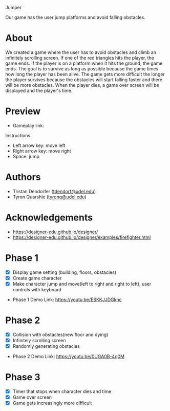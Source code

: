 Jumper

Our game has the user jump platforms and avoid falling obstacles.

# About
We created a game where the user has to avoid obstacles and climb an infinitely 
scrolling screen. If one of the red triangles hits the player, the game ends. If the player is
on a platform when it hits the ground, the game ends. The goal is to survive as long as possible
because the game times how long the player has been alive. The game gets more difficult the longer
the player survives because the obstacles will start falling faster and there will be more obstacles.
When the player dies, a game over screen will be displayed and the player's time.

# Preview
- Gameplay link:

Instructions
- Left arrow key: move left
- Right arrow key: move right
- Space: jump

# Authors
- Tristan Dendorfer (tdendorf@udel.edu)
- Tyron Quarshie (tyronq@udel.edu)

# Acknowledgements
- https://designer-edu.github.io/designer/
- https://designer-edu.github.io/designer/examples/firefighter.html

# Phase 1
- [x] Display game setting (building, floors, obstacles)
- [x] Create game character
- [x] Make character jump and move(left to right and right to left), user controls with keyboard
- Phase 1 Demo Link: https://youtu.be/ESKKJJDGknc

# Phase 2
- [x] Collision with obstacles(new floor and dying)
- [x] Infinitely scrolling screen
- [x] Randomly generating obstacles
- Phase 2 Demo Link: https://youtu.be/0UGA0B-4q0M

# Phase 3
- [x] Timer that stops when character dies and time
- [x] Game over screen
- [x] Game gets increasingly more difficult

